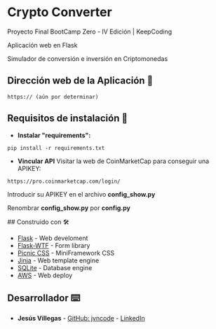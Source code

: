 # Crypto Converter

Proyecto Final BootCamp Zero - IV Edición | KeepCoding

Aplicación web en Flask

Simulador de conversión e inversión en Criptomonedas

## Dirección web de la Aplicación 📌
```
https:// (aún por determinar)
```

## Requisitos de instalación 🔧

* **Instalar "requirements":**
```
pip install -r requirements.txt
```
* **Vincular API**
Visitar la web de CoinMarketCap para conseguir una APIKEY:
```
https://pro.coinmarketcap.com/login/
```
Introducir su APIKEY en el archivo **config_show.py**

Renombrar **config_show.py** por **config.py**

## Construido con 🛠️

* [Flask](https://flask.palletsprojects.com/en/1.1.x/) - Web develoment
* [Flask-WTF](https://flask-wtf.readthedocs.io/en/stable/) - Form library
* [Picnic CSS](https://picnicss.com/) - MiniFramework CSS
* [Jinja](https://jinja.palletsprojects.com/en/2.11.x/) - Web template engine
* [SQLite](https://www.sqlite.org/index.html) - Database engine
* [AWS](https://aws.amazon.com/es/) - Web deploy

## Desarrollador ⌨️

* **Jesús Villegas** - [GitHub: jvncode](https://github.com/jvncode) - [LinkedIn](https://www.linkedin.com/in/jes%C3%BAs-villegas-609b71198/)
